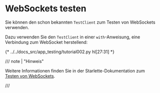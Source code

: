 # WebSockets testen

Sie können den schon bekannten `TestClient` zum Testen von WebSockets verwenden.

Dazu verwenden Sie den `TestClient` in einer `with`-Anweisung, eine Verbindung zum WebSocket herstellend:

{* ../../docs_src/app_testing/tutorial002.py hl[27:31] *}

/// note | "Hinweis"

Weitere Informationen finden Sie in der Starlette-Dokumentation zum <a href="https://www.starlette.io/testclient/#testing-websocket-sessions" class="external-link" target="_blank">Testen von WebSockets</a>.

///
